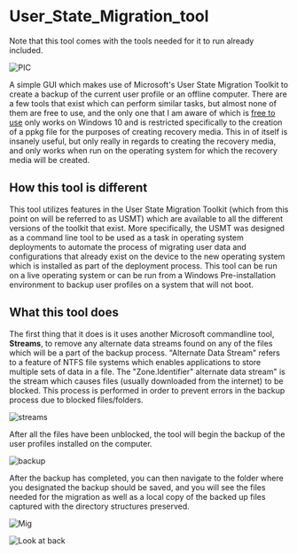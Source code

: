 # User_State_Migration_tool

Note that this tool comes with the tools needed for it to run already included.


![PIC](https://i.imgur.com/KbujIS0.png)

A simple GUI which makes use of Microsoft's User State Migration Toolkit to create a backup of the current user profile or an offline computer.  There are a few tools that exist which can perform similar tasks, but almost none of them are free to use, and the only one that I am aware of which is [free to use](https://toolslib.net/downloads/viewdownload/317-capture-user-customizations/) only works on Windows 10 and is restricted specifically to the creation of a ppkg file for the purposes of creating recovery media.  This in of itself is insanely useful, but only really in regards to creating the recovery media, and only works when run on the operating system for which the recovery media will be created.

## How this tool is different

This tool utilizes features in the User State Migration Toolkit (which from this point on will be referred to as USMT) which are available to all the different versions of the toolkit that exist.  More specifically, the USMT was designed as a command line tool to be used as a task in operating system deployments to automate the process of migrating user data and configurations that already exist on the device to the new operating system which is installed as part of the deployment process.  This tool can be run on a live operating system or can be run from a Windows Pre-installation environment to backup user profiles on a system that will not boot.

## What this tool does

The first thing that it does is it uses another Microsoft commandline tool, **Streams**, to remove any alternate data streams found on any of the files which will be a part of the backup process.  "Alternate Data Stream" refers to a feature of NTFS file systems which enables applications to store multiple sets of data in a file.  The "Zone.Identifier" alternate data stream" is the stream which causes files (usually downloaded from the internet) to be blocked.  This process is performed in order to prevent errors in the backup process due to blocked files/folders.

![streams](https://i.imgur.com/A1YoxmW.png)

After all the files have been unblocked, the tool will begin the backup of the user profiles installed on the computer.

![backup](https://i.imgur.com/VX0fvb6.png)

After the backup has completed, you can then navigate to the folder where you designated the backup should be saved, and you will see the files needed for the migration as well as a local copy of the backed up files captured with the directory structures preserved.

![Mig](https://i.imgur.com/CJNaOLt.png)

![Look at back](https://i.imgur.com/M5u1HPY.png)

